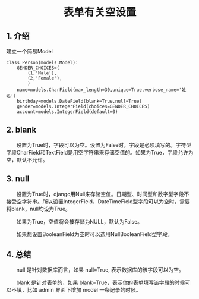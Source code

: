 <center><h1>表单有关空设置</h1></center>

## 1. 介绍
建立一个简易Model

```
class Person(models.Model):
    GENDER_CHOICES=(
        (1,'Male'),
        (2,'Female'),
        )
    name=models.CharField(max_length=30,unique=True,verbose_name='姓 名')   
    birthday=models.DateField(blank=True,null=True)
    gender=models.IntegerField(choices=GENDER_CHOICES)
    account=models.IntegerField(default=0)
```

## 2. blank
&#160; &#160; &#160; &#160;设置为True时，字段可以为空。设置为False时，字段是必须填写的。字符型字段CharField和TextField是用空字符串来存储空值的。如果为True，字段允许为空，默认不允许。

## 3. null
&#160; &#160; &#160; &#160;设置为True时，django用Null来存储空值。日期型、时间型和数字型字段不接受空字符串。所以设置IntegerField，DateTimeField型字段可以为空时，需要将blank，null均设为True。

&#160; &#160; &#160; &#160;如果为True，空值将会被存储为NULL，默认为False。

&#160; &#160; &#160; &#160;如果想设置BooleanField为空时可以选用NullBooleanField型字段。

## 4. 总结
&#160; &#160; &#160; &#160;null 是针对数据库而言，如果 null=True, 表示数据库的该字段可以为空。

&#160; &#160; &#160; &#160;blank 是针对表单的，如果 blank=True，表示你的表单填写该字段的时候可以不填，比如 admin 界面下增加 model 一条记录的时候。
